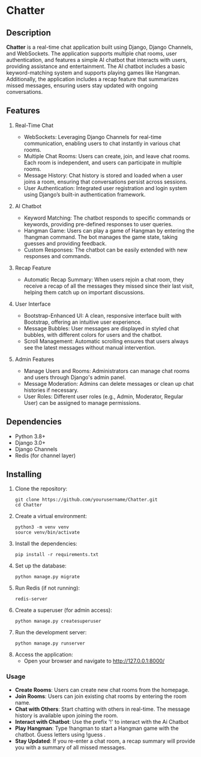 # Chatter

## Description

**Chatter** is a real-time chat application built using Django, Django Channels, and WebSockets. The application supports multiple chat rooms, user authentication, and features a simple AI chatbot that interacts with users, providing assistance and entertainment. The AI chatbot includes a basic keyword-matching system and supports playing games like Hangman. Additionally, the application includes a recap feature that summarizes missed messages, ensuring users stay updated with ongoing conversations.

## Features
1. Real-Time Chat
   * WebSockets: Leveraging Django Channels for real-time communication, enabling users to chat instantly in various chat rooms.
   * Multiple Chat Rooms: Users can create, join, and leave chat rooms. Each room is independent, and users can participate in multiple rooms.
   * Message History: Chat history is stored and loaded when a user joins a room, ensuring that conversations persist across sessions.
   * User Authentication: Integrated user registration and login system using Django’s built-in authentication framework.

3. AI Chatbot
   * Keyword Matching: The chatbot responds to specific commands or keywords, providing pre-defined responses to user queries.
   * Hangman Game: Users can play a game of Hangman by entering the !hangman command. The bot manages the game state, taking guesses and providing feedback.
   * Custom Responses: The chatbot can be easily extended with new responses and commands.

5. Recap Feature
   * Automatic Recap Summary: When users rejoin a chat room, they receive a recap of all the messages they missed since their last visit, helping them catch up on important discussions.

7. User Interface
   * Bootstrap-Enhanced UI: A clean, responsive interface built with Bootstrap, offering an intuitive user experience.
   * Message Bubbles: User messages are displayed in styled chat bubbles, with different colors for users and the chatbot.
   * Scroll Management: Automatic scrolling ensures that users always see the latest messages without manual intervention.

9. Admin Features
    * Manage Users and Rooms: Administrators can manage chat rooms and users through Django's admin panel.
    * Message Moderation: Admins can delete messages or clean up chat histories if necessary.
    * User Roles: Different user roles (e.g., Admin, Moderator, Regular User) can be assigned to manage permissions.

## Dependencies

* Python 3.8+
* Django 3.0+
* Django Channels
* Redis (for channel layer)

## Installing
1. Clone the repository:
   ```
   git clone https://github.com/yourusername/Chatter.git
   cd Chatter
   ```
2. Create a virtual environment:
   ```
   python3 -m venv venv
   source venv/bin/activate
   ```
3. Install the dependencies:
   ```
   pip install -r requirements.txt
   ```
4. Set up the database:
   ```
   python manage.py migrate
   ```
5. Run Redis (if not running):
   ```
   redis-server
   ```
6. Create a superuser (for admin access):
   ```
   python manage.py createsuperuser
   ```
7. Run the development server:
   ```
   python manage.py runserver
   ```
8. Access the application:
   - Open your browser and navigate to http://127.0.0.1:8000/

### Usage
* **Create Rooms**: Users can create new chat rooms from the homepage.
* **Join Rooms**: Users can join existing chat rooms by entering the room name.
* **Chat with Others**: Start chatting with others in real-time. The message history is available upon joining the room.
* **Interact with Chatbot**: Use the prefix '!' to interact with the Ai Chatbot
* **Play Hangman**: Type !hangman to start a Hangman game with the chatbot. Guess letters using !guess <letter>.
* **Stay Updated**: If you re-enter a chat room, a recap summary will provide you with a summary of all missed messages.
